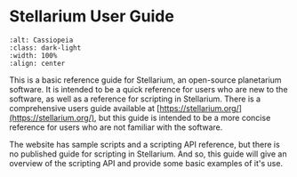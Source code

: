 # Stellarium User Guide

```{image} ./_images/cas_color.png
:alt: Cassiopeia
:class: dark-light
:width: 100%
:align: center
```

This is a basic reference guide for Stellarium, an open-source planetarium software. It is intended to be a quick reference for users who are new to the software, as well as a reference for scripting in Stellarium. There is a comprehensive users guide available at [https://stellarium.org/](https://stellarium.org/), but this guide is intended to be a more concise reference for users who are not familiar with the software.

The website has sample scripts and a scripting API reference, but there is no published guide for scripting in Stellarium. And so, this guide will give an overview of the scripting API and provide some basic examples of it's use.

```{tableofcontents}
```
